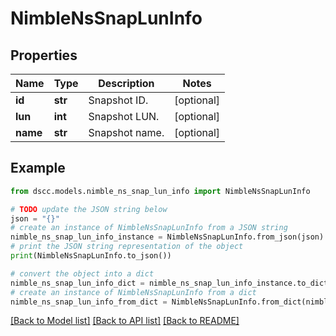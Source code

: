 # NimbleNsSnapLunInfo


## Properties

Name | Type | Description | Notes
------------ | ------------- | ------------- | -------------
**id** | **str** | Snapshot ID. | [optional] 
**lun** | **int** | Snapshot LUN. | [optional] 
**name** | **str** | Snapshot name. | [optional] 

## Example

```python
from dscc.models.nimble_ns_snap_lun_info import NimbleNsSnapLunInfo

# TODO update the JSON string below
json = "{}"
# create an instance of NimbleNsSnapLunInfo from a JSON string
nimble_ns_snap_lun_info_instance = NimbleNsSnapLunInfo.from_json(json)
# print the JSON string representation of the object
print(NimbleNsSnapLunInfo.to_json())

# convert the object into a dict
nimble_ns_snap_lun_info_dict = nimble_ns_snap_lun_info_instance.to_dict()
# create an instance of NimbleNsSnapLunInfo from a dict
nimble_ns_snap_lun_info_from_dict = NimbleNsSnapLunInfo.from_dict(nimble_ns_snap_lun_info_dict)
```
[[Back to Model list]](../README.md#documentation-for-models) [[Back to API list]](../README.md#documentation-for-api-endpoints) [[Back to README]](../README.md)


